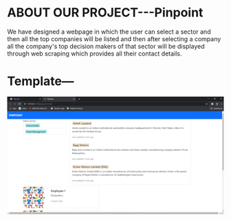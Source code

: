 # ABOUT OUR PROJECT---Pinpoint

We have designed a webpage in which the user can select a sector and then all the top companies will be listed and then after selecting a company all the company&#39;s top decision makers of that sector will be displayed through web scraping which provides all their contact details.

# Template— 
![UI abstract](https://github.com/garvsgit/Bruteforcers-Gocomet-statement/blob/main/UI%20n.png?raw=true)
